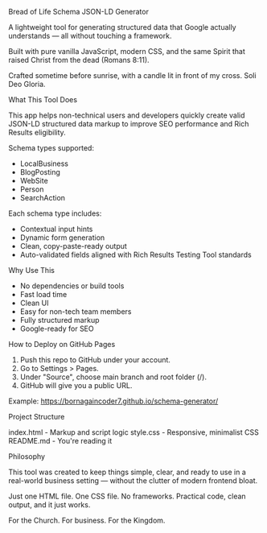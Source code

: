 Bread of Life Schema JSON-LD Generator

A lightweight tool for generating structured data that Google actually understands — all without touching a framework.

Built with pure vanilla JavaScript, modern CSS, and the same Spirit that raised Christ from the dead (Romans 8:11).

Crafted sometime before sunrise, with a candle lit in front of my cross.
Soli Deo Gloria.

What This Tool Does

This app helps non-technical users and developers quickly create valid JSON-LD structured data markup to improve SEO performance and Rich Results eligibility.

Schema types supported:
- LocalBusiness
- BlogPosting
- WebSite
- Person
- SearchAction

Each schema type includes:
- Contextual input hints
- Dynamic form generation
- Clean, copy-paste-ready output
- Auto-validated fields aligned with Rich Results Testing Tool standards

Why Use This

- No dependencies or build tools
- Fast load time
- Clean UI
- Easy for non-tech team members
- Fully structured markup
- Google-ready for SEO

How to Deploy on GitHub Pages

1. Push this repo to GitHub under your account.
2. Go to Settings > Pages.
3. Under "Source", choose main branch and root folder (/).
4. GitHub will give you a public URL.

Example:
https://bornagaincoder7.github.io/schema-generator/

Project Structure

index.html   - Markup and script logic
style.css    - Responsive, minimalist CSS
README.md    - You're reading it

Philosophy

This tool was created to keep things simple, clear, and ready to use in a real-world business setting — without the clutter of modern frontend bloat.

Just one HTML file. One CSS file. No frameworks.
Practical code, clean output, and it just works.

For the Church. For business. For the Kingdom.

